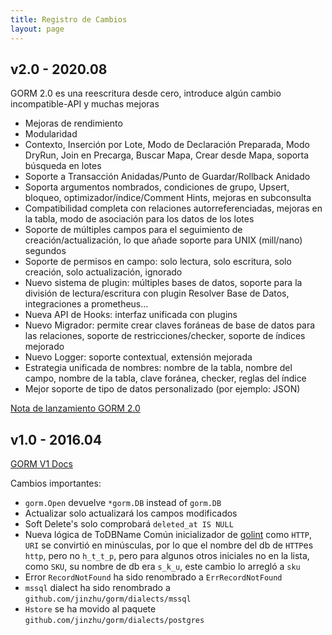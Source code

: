 ```yaml
---
title: Registro de Cambios
layout: page
---
```


## v2.0 - 2020.08

GORM 2.0 es una reescritura desde cero, introduce algún cambio incompatible-API y muchas mejoras

* Mejoras de rendimiento
* Modularidad
* Contexto, Inserción por Lote, Modo de Declaración Preparada, Modo DryRun, Join en Precarga, Buscar Mapa, Crear desde Mapa, soporta búsqueda en lotes
* Soporte a Transacción Anidadas/Punto de Guardar/Rollback Anidado
* Soporta argumentos nombrados, condiciones de grupo, Upsert, bloqueo, optimizador/índice/Comment Hints, mejoras en subconsulta
* Compatibilidad completa con relaciones autorreferenciadas, mejoras en la tabla, modo de asociación para los datos de los lotes
* Soporte de múltiples campos para el seguimiento de creación/actualización, lo que añade soporte para UNIX (mill/nano) segundos
* Soporte de permisos en campo: solo lectura, solo escritura, solo creación, solo actualización, ignorado
* Nuevo sistema de plugin: múltiples bases de datos, soporte para la división de lectura/escritura con plugin Resolver Base de Datos, integraciones a prometheus...
* Nueva API de Hooks: interfaz unificada con plugins
* Nuevo Migrador: permite crear claves foráneas de base de datos para las relaciones, soporte de restricciones/checker, soporte de índices mejorado
* Nuevo Logger: soporte contextual, extensión mejorada
* Estrategia unificada de nombres: nombre de la tabla, nombre del campo, nombre de la tabla, clave foránea, checker, reglas del índice
* Mejor soporte de tipo de datos personalizado (por ejemplo: JSON)

[Nota de lanzamiento GORM 2.0](v2_release_note.html)

## v1.0 - 2016.04

[GORM V1 Docs](https://v1.gorm.io)

Cambios importantes:

* `gorm.Open` devuelve `*gorm.DB` instead of `gorm.DB`
* Actualizar solo actualizará los campos modificados
* Soft Delete's solo comprobará `deleted_at IS NULL`
* Nueva lógica de ToDBName Común inicializador de [golint](https://github.com/golang/lint/blob/master/lint.go#L702) como `HTTP`, `URI` se convirtió en minúsculas, por lo que el nombre del db de `HTTP`es `http`, pero no `h_t_t_p`, pero para algunos otros iniciales no en la lista, como `SKU`, su nombre de db era `s_k_u`, este cambio lo arregló a `sku`
* Error `RecordNotFound` ha sido renombrado a `ErrRecordNotFound`
* `mssql` dialect ha sido renombrado a `github.com/jinzhu/gorm/dialects/mssql`
* `Hstore` se ha movido al paquete `github.com/jinzhu/gorm/dialects/postgres`
